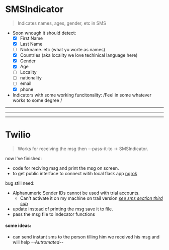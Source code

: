 # SMSIndicator

> Indicates names, ages, gender, etc in SMS

* Soon wnough it should detect:
    + [X] First Name
    + [X] Last Name
    + [ ] Nickname..etc (what yu worte as names)
    + [X] Countries (aka locality we love techinical language here)
    + [X] Gender
    + [X] Age
    + [ ] Locality
    + [ ] nationality
    + [ ] email
    + [X] phone

* Indicators with some working funcitonality:
	/Feel in some whatever works to some degree /

-------
-------
-------

# Twilio

> Works for receiving the msg then --pass-it-to &rarr; SMSIndicator.



now I've finished: 
- code for reciving msg and print the msg on screen.
- to get public interface to connect witih local flask app  [ngrok](https://ngrok.com/downloadi) 

bug still need:
   - Alphanumeric Sender IDs cannot be used with trial accounts. 
      + Can't activate it on my machine on trail version [*see sms section third sub*](https://support.twilio.com/hc/en-us/articles/223136107-How-does-Twilio-s-Free-Trial-work-)
   - update instead of printing the msg save it to file.
   - pass the msg file to indecator functions


#### some ideas:
- can send instant sms to the person tilling him we received his msg and will help *--Autromated--*
